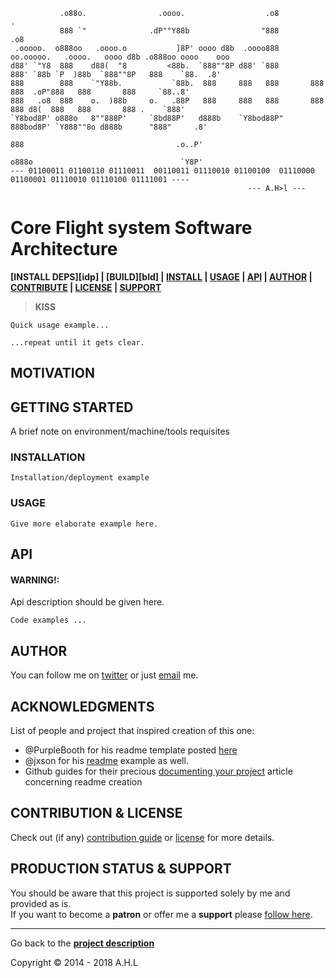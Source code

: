 <!-- [![Image caption](/cfs-3rd-party.logo.jpg)](#) -->

```text
           .o88o.                .oooo.                  .o8                                        .             
           888 `"              .dP""Y88b                "888                                      .o8             
 .ooooo.  o888oo   .oooo.o           ]8P' oooo d8b  .oooo888      oo.ooooo.   .oooo.   oooo d8b .o888oo oooo    ooo
d88' `"Y8  888    d88(  "8         <88b.  `888""8P d88' `888       888' `88b `P  )88b  `888""8P   888    `88.  .8' 
888        888    `"Y88b.           `88b.  888     888   888       888   888  .oP"888   888       888     `88..8'  
888   .o8  888    o.  )88b     o.   .88P   888     888   888       888   888 d8(  888   888       888 .    `888'   
`Y8bod8P' o888o   8""888P'     `8bd88P'   d888b    `Y8bod88P"      888bod8P' `Y888""8o d888b      "888"     .8'    
                                                                    888                                  .o..P'     
                                                                   o888o                                 `Y8P'      
--- 01100011 01100110 01110011  00110011 01110010 01100100  01110000 01100001 01110010 01110100 01111001 ----
                                                     --- A.H>l ---
```
# Core Flight system Software Architecture

[d]: #project
**[INSTALL DEPS][idp] | [BUILD][bld] | [INSTALL][i] | [USAGE][u] | [API][a] | [AUTHOR][auth] | [CONTRIBUTE][cpl] | [LICENSE][cpl] | [SUPPORT][ps]**

> **KISS**

```
Quick usage example...
```

```
...repeat until it gets clear.
```
## MOTIVATION


## GETTING STARTED
[gt]: #getting-started 'Getting started guide'

A brief note on environment/machine/tools requisites

### INSTALLATION
[i]: #installation 'Installation guide' 

```
Installation/deployment example
```

### USAGE
[u]: #usage 'Product usage'


```
Give more elaborate example here.
```

## API
[a]: #api 'Module\'s API description'

#### WARNING!:   
Api description should be given here.
```
Code examples ...
```

## AUTHOR
[auth]: #author 'Credits & author\'s contacts info '
You can follow me on [twitter](https://twitter.com/happyman_1rst) or just [email](mailto:happyman@hotmail.fr) me.

## ACKNOWLEDGMENTS
[acc]: acknowledgments

List of people and project that inspired creation of this one:

- @PurpleBooth for his readme template posted [here](https://gist.github.com/PurpleBooth/109311bb0361f32d87a2)
- @jxson for his [readme](https://gist.github.com/jxson/1784669) example as well.
- Github guides for their precious [documenting your project](https://guides.github.com/features/wikis/#creating-a-readme) article concerning readme creation
## CONTRIBUTION & LICENSE
[cpl]:#contribution--license 'Contribution guide & license info'

Check out (if any) <a href='/CONTRIBUTION'>contribution guide</a> or <a href='/LICENSE'>license</a> for more details.

## PRODUCTION STATUS & SUPPORT
[ps]: #production-status--support 'Production use disclaimer & support info'

You should be aware that this project is supported solely by me and provided as is.
<br>If you want to become a **patron** or offer me a **support** please [follow here][auth].

<hr>

Go back to the **[project description][d]**

Copyright © 2014 - 2018 A.H.L
